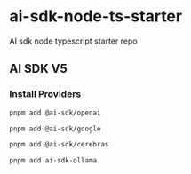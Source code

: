 # ai-sdk-node-ts-starter
AI sdk node typescript starter repo

## AI SDK V5

### Install Providers

```bash
pnpm add @ai-sdk/openai
```

```bash
pnpm add @ai-sdk/google
```

```bash
pnpm add @ai-sdk/cerebras
```

```bash
pnpm add ai-sdk-ollama
```
